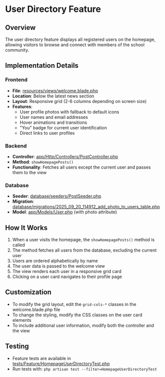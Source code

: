# User Directory Feature

## Overview
The user directory feature displays all registered users on the homepage, allowing visitors to browse and connect with members of the school community.

## Implementation Details

### Frontend
- **File**: [resources/views/welcome.blade.php](file:///d:/Projects/school/school-management/resources/views/welcome.blade.php)
- **Location**: Below the latest news section
- **Layout**: Responsive grid (2-6 columns depending on screen size)
- **Features**:
  - User profile photos with fallback to default icons
  - User names and email addresses
  - Hover animations and transitions
  - "You" badge for current user identification
  - Direct links to user profiles

### Backend
- **Controller**: [app/Http/Controllers/PostController.php](file:///d:/Projects/school/school-management/app/Http/Controllers/PostController.php)
- **Method**: `showHomepagePosts()`
- **Functionality**: Fetches all users except the current user and passes them to the view

### Database
- **Seeder**: [database/seeders/PostSeeder.php](file:///d:/Projects/school/school-management/database/seeders/PostSeeder.php)
- **Migration**: [database/migrations/2025_09_20_114912_add_photo_to_users_table.php](file:///d:/Projects/school/school-management/database/migrations/2025_09_20_114912_add_photo_to_users_table.php)
- **Model**: [app/Models/User.php](file:///d:/Projects/school/school-management/app/Models/User.php) (with photo attribute)

## How It Works
1. When a user visits the homepage, the `showHomepagePosts()` method is called
2. The method fetches all users from the database, excluding the current user
3. Users are ordered alphabetically by name
4. The user data is passed to the welcome view
5. The view renders each user in a responsive grid card
6. Clicking on a user card navigates to their profile page

## Customization
- To modify the grid layout, edit the `grid-cols-*` classes in the welcome.blade.php file
- To change the styling, modify the CSS classes on the user card elements
- To include additional user information, modify both the controller and the view

## Testing
- Feature tests are available in [tests/Feature/HomepageUserDirectoryTest.php](file:///d:/Projects/school/school-management/tests/Feature/HomepageUserDirectoryTest.php)
- Run tests with: `php artisan test --filter=HomepageUserDirectoryTest`
